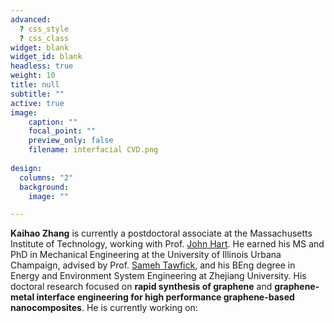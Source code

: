 ```yaml
---
advanced:
  ? css_style
  ? css_class
widget: blank
widget_id: blank
headless: true
weight: 10
title: null
subtitle: ""
active: true
image:
    caption: ""
    focal_point: ""
    preview_only: false
    filename: interfacial CVD.png
    
design:
  columns: "2"
  background:
    image: ""

---
```

<span style="font-size: 1em; line-height: normal;">**Kaihao Zhang** is currently a postdoctoral associate at the Massachusetts Institute of Technology, working with Prof. [John Hart](https://mechanosynthesis.mit.edu/). He earned his MS and PhD in Mechanical Engineering at the University of Illinois Urbana Champaign, advised by Prof. [Sameh Tawfick](https://tawfick.mechse.illinois.edu/), and his BEng degree in Energy and Environment System Engineering at Zhejiang University. His doctoral research focused on **rapid synthesis of graphene** and **graphene-metal interface engineering for high performance graphene-based nanocomposites**. He is currently working on:</span>

